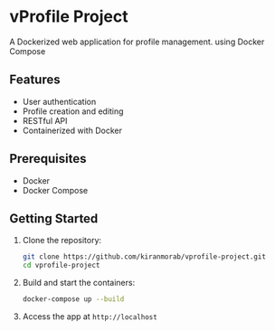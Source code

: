 # vProfile Project

A Dockerized web application for profile management. using Docker Compose

## Features

- User authentication
- Profile creation and editing
- RESTful API
- Containerized with Docker

## Prerequisites

- Docker
- Docker Compose

## Getting Started

1. Clone the repository:
    ```bash
    git clone https://github.com/kiranmorab/vprofile-project.git
    cd vprofile-project
    ```
2. Build and start the containers:
    ```bash
    docker-compose up --build
    ```
3. Access the app at `http://localhost`

